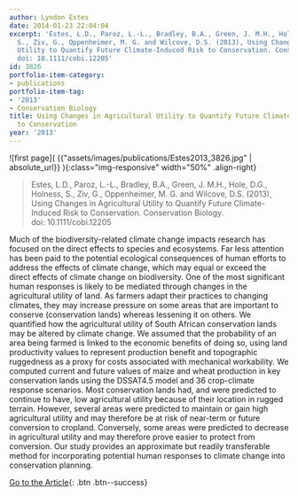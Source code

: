 ```yaml
---
author: Lyndon Estes
date: 2014-01-23 22:04:04
excerpt: 'Estes, L.D., Paroz, L.-L., Bradley, B.A., Green, J. M.H., Hole, D.G., Holness,
  S., Ziv, G., Oppenheimer, M. G. and Wilcove, D.S. (2013), Using Changes in Agricultural
  Utility to Quantify Future Climate-Induced Risk to Conservation. Conservation Biology.
  doi: 10.1111/cobi.12205'
id: 3826
portfolio-item-category:
- publications
portfolio-item-tag:
- '2013'
- Conservation Biology
title: Using Changes in Agricultural Utility to Quantify Future Climate-Induced Risk
  to Conservation
year: '2013'
---
```


![first page]( {{"assets/images/publications/Estes2013_3826.jpg" | absolute_url}} ){:class="img-responsive" width="50%" .align-right}

> Estes, L.D., Paroz, L.-L., Bradley, B.A., Green, J. M.H., Hole, D.G., Holness, S., Ziv, G., Oppenheimer, M. G. and Wilcove, D.S. (2013), Using Changes in Agricultural Utility to Quantify Future Climate-Induced Risk to Conservation. Conservation Biology. doi: 10.1111/cobi.12205


Much of the biodiversity-related climate change impacts research has focused on the direct effects to species and ecosystems. Far less attention has been paid to the potential ecological consequences of human efforts to address the effects of climate change, which may equal or exceed the direct effects of climate change on biodiversity. One of the most significant human responses is likely to be mediated through changes in the agricultural utility of land. As farmers adapt their practices to changing climates, they may increase pressure on some areas that are important to conserve (conservation lands) whereas lessening it on others. We quantified how the agricultural utility of South African conservation lands may be altered by climate change. We assumed that the probability of an area being farmed is linked to the economic benefits of doing so, using land productivity values to represent production benefit and topographic ruggedness as a proxy for costs associated with mechanical workability. We computed current and future values of maize and wheat production in key conservation lands using the DSSAT4.5 model and 36 crop-climate response scenarios. Most conservation lands had, and were predicted to continue to have, low agricultural utility because of their location in rugged terrain. However, several areas were predicted to maintain or gain high agricultural utility and may therefore be at risk of near-term or future conversion to cropland. Conversely, some areas were predicted to decrease in agricultural utility and may therefore prove easier to protect from conversion. Our study provides an approximate but readily transferable method for incorporating potential human responses to climate change into conservation planning.


[Go to the Article](http://onlinelibrary.wiley.com/doi/10.1111/cobi.12205/abstract){: .btn .btn--success}